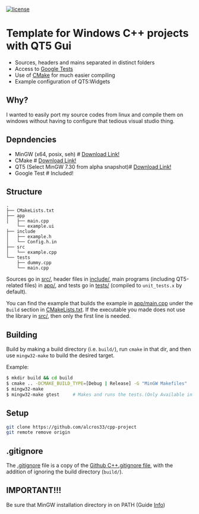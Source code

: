 [![license](https://img.shields.io/badge/license-MIT-blue.svg)](https://github.com/bsamseth/cpp-project/blob/master/LICENCE)

# Template for Windows C++ projects with QT5 Gui 

- Sources, headers and mains separated in distinct folders
- Access to [Google Tests](https://github.com/google/googletest)
- Use of [CMake](https://cmake.org/) for much easier compiling
- Example configuration of QT5:Widgets

## Why?
I wanted to easily port my source codes from linux and compile them on windows without having to configure that tedious visual studio thing.

## Depndencies

* MinGW (x64, posix, seh) # [Download Link!](https://sourceforge.net/projects/mingw-w64/files/latest/download)
* CMake # [Download Link!](https://cmake.org/download/)
* QT5 (Select MinGW 7.30 from alpha snapshot)# [Download Link!](https://www.qt.io/download)
* Google Test # Included!

## Structure
```
.
├── CMakeLists.txt
├── app
│   ├── main.cpp
    └── example.ui
├── include
│   ├── example.h
│   └── Config.h.in
├── src
│   └── example.cpp
└── tests
    ├── dummy.cpp
    └── main.cpp
```

Sources go in [src/](src/), header files in [include/](include/), main programs (including QT5-related files) in [app/](app), and
tests go in [tests/](tests/) (compiled to `unit_tests.x` by default). 

You can find the example that builds the example in [app/main.cpp](app/main.cpp) under the `Build` section in [CMakeLists.txt](CMakeLists.txt). 
If the executable you made does not use the library in [src/](src), then only the first line is needed.

## Building

Build by making a build directory (i.e. `build/`), run `cmake` in that dir, and then use `mingw32-make` to build the desired target.

Example:

``` bash
$ mkdir build && cd build
$ cmake .. -DCMAKE_BUILD_TYPE=[Debug | Release] -G "MinGW Makefiles"
$ mingw32-make
$ mingw32-make gtest     # Makes and runs the tests.(Only Available in debug mode )
```

## Setup
``` bash
git clone https://github.com/alcros33/cpp-project
git remote remove origin
```

## .gitignore

The [.gitignore](.gitignore) file is a copy of the [Github C++.gitignore file](https://github.com/github/gitignore/blob/master/C%2B%2B.gitignore),
with the addition of ignoring the build directory (`build/`).

## IMPORTANT!!!
Be sure that MinGW installation directory in on PATH
(Guide [Info](https://www.computerhope.com/issues/ch000549.htm))
 




